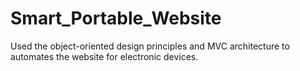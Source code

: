 # Smart_Portable_Website
Used the object-oriented design principles and MVC architecture to automates the website for electronic devices. 

